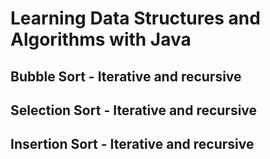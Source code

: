 # Learning Data Structures and Algorithms with Java
## Bubble Sort - Iterative and recursive
## Selection Sort - Iterative and recursive
## Insertion Sort - Iterative and recursive